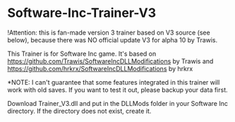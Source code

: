 # Software-Inc-Trainer-V3
!Attention: this is fan-made version 3 trainer based on V3 source (see below), because there was NO official update V3 for alpha 10 by Trawis.

This Trainer is for Software Inc game. It's based on https://github.com/Trawis/SoftwareIncDLLModifications by Trawis and https://github.com/hrkrx/SoftwareIncDLLModifications by hrkrx

*NOTE: I can't guarantee that some features integrated in this trainer will work with old saves. If you want to test it out, please backup your data first.

Download Trainer_V3.dll and put in the DLLMods folder in your Software Inc directory. If the directory does not exist, create it.

